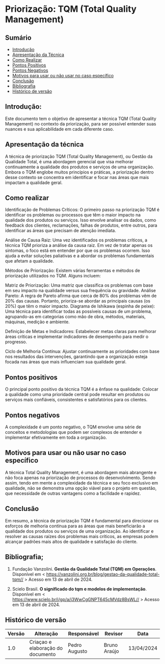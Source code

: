 # Priorização: TQM (Total Quality Management)

## Sumário
* [Introdução](#Introdução)
* [Apresentação da Técnica](#Apresentação-da-Técnica)
* [Como Realizar](#Como-Realizar)
* [Pontos Positivos](#Pontos-Positivos)
* [Pontos Negativos](#Pontos-Negativos)
* [Motivos para usar ou não usar no caso específico](#Motivos-para-usar-ou-não-usar-no-caso-específico)
* [Conclusão](#Conclusão)
* [Bibliografia](#Bibliografia)
* [Histórico de versão](#Histórico-de-versão)
  
## Introdução:
Este documento tem o objetivo de apresentar a técnica TQM (Total Quality Management) no contexto da priorização, para ser possível entender
suas nuances e sua aplicabilidade em cada diferente caso.

## Apresentação da técnica
A técnica de priorização TQM (Total Quality Management), ou Gestão da Qualidade Total, é uma abordagem gerencial que visa melhorar 
continuamente a qualidade dos produtos e serviços de uma organização. Embora o TQM englobe muitos princípios e práticas, a priorização 
dentro desse contexto se concentra em identificar e focar nas áreas que mais impactam a qualidade geral.

## Como realizar
Identificação de Problemas Críticos: O primeiro passo na priorização TQM é identificar os problemas ou processos que têm o maior impacto 
na qualidade dos produtos ou serviços. Isso envolve analisar os dados, como feedback dos clientes, reclamações, falhas de produtos, 
entre outros, para identificar as áreas que precisam de atenção imediata.

Análise de Causa Raiz: Uma vez identificados os problemas críticos, a técnica TQM prioriza a análise da causa raiz. Em vez de tratar apenas
os sintomas, o foco está em entender por que os problemas ocorrem. Isso ajuda a evitar soluções paliativas e a abordar os problemas 
fundamentais que afetam a qualidade.

Métodos de Priorização: Existem várias ferramentas e métodos de priorização utilizados no TQM. Alguns incluem:

Matriz de Priorização: Uma matriz que classifica os problemas com base em seu impacto na qualidade versus sua frequência ou gravidade.
Análise Pareto: A regra de Pareto afirma que cerca de 80% dos problemas vêm de 20% das causas. Portanto, prioriza-se abordar as principais 
causas (os 20%) que têm o maior impacto.
Diagrama de Ishikawa (espinha de peixe): Uma técnica para identificar todas as possíveis causas de um problema, agrupando-as em categorias
como mão de obra, métodos, materiais, máquinas, medição e ambiente.

Definição de Metas e Indicadores: Estabelecer metas claras para melhorar áreas críticas e implementar indicadores de desempenho para 
medir o progresso.

Ciclo de Melhoria Contínua: Ajustar continuamente as prioridades com base nos resultados das intervenções, garantindo que a organização
esteja focada nas áreas que mais influenciam sua qualidade geral.

## Pontos positivos
O principal ponto positivo da técnica TQM é a ênfase na qualidade: Colocar a qualidade como uma prioridade central pode resultar em produtos
ou serviços mais confiáveis, consistentes e satisfatórios para os clientes.

## Pontos negativos
A complexidade é um ponto negativo, o TQM envolve uma série de conceitos e metodologias que podem ser complexos de entender e implementar
efetivamente em toda a organização.

## Motivos para usar ou não usar no caso específico
A técnica Total Quality Management, é uma abordagem mais abrangente e não foca apenas na priorização de processos do desenvolvimento. Sendo 
assim, tendo em mente a complexidade da técnica e seu foco exclusivo em qualidade, não se demonstra uma opção viável para o projeto em 
questão, que necessidade de outras vantagens como a facilidade e rapidez.

## Conclusão
Em resumo, a técnica de priorização TQM é fundamental para direcionar os esforços de melhoria contínua para as áreas que mais beneficiarão 
a qualidade dos produtos ou serviços de uma organização. Ao identificar e resolver as causas raízes dos problemas mais críticos, as empresas
podem alcançar padrões mais altos de qualidade e satisfação do cliente.

## Bibliografia;
1. Fundação Vanzolini. **Gestão da Qualidade Total (TQM) em Operações**. Disponível em < https://vanzolini.org.br/blog/gestao-da-qualidade-total-tqm// > Acesso em 13 de abril de 2024.

2. Scielo Brasil. **O significado do tqm e modelos de implementação**. Disponível em < https://www.scielo.br/j/gp/a/j3WwCgGNPT645cMVdz8BsWL// > Acesso em 13 de abril de 2024.
   
## Histórico de versão
| Versão | Alteração | Responsável | Revisor | Data |
| - | - | - | - | - |
| 1.0 | Criaçao e elaboração do documento | Pedro Augusto | Bruno Araújo | 13/04/2024 |
